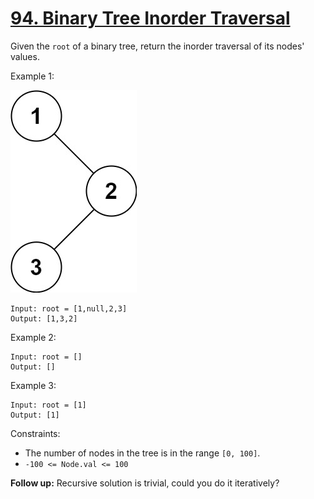 # [94. Binary Tree Inorder Traversal](https://leetcode.com/problems/binary-tree-inorder-traversal/)

Given the `root` of a binary tree, return the inorder traversal of its nodes' values.

Example 1:

![Example 1](inorder.jpg)
```
Input: root = [1,null,2,3]
Output: [1,3,2]
```
Example 2:
```
Input: root = []
Output: []
```
Example 3:
```
Input: root = [1]
Output: [1]
```

Constraints:
* The number of nodes in the tree is in the range `[0, 100]`.
* `-100 <= Node.val <= 100`

**Follow up:** Recursive solution is trivial, could you do it iteratively?

